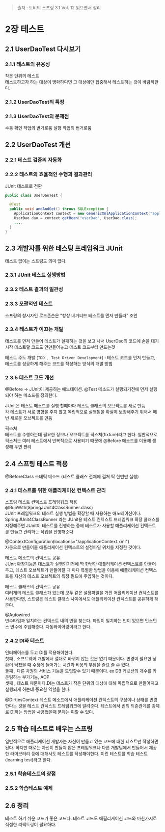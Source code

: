> 출처 : 토비의 스프링 3.1 Vol. 12 읽으면서 정리

# 2장 테스트
## 2.1 UserDaoTest 다시보기
### 2.1.1 테스트의 유용성
작은 단위의 테스트  
테스트하고자 하는 대상이 명확하다면 그 대상에만 집중해서 테스트하는 것이 바람직한다.

### 2.1.2 UserDaoTest의 특징
### 2.1.3 UserDaoTest의 문제점
수동 확인 작업의 번거로움
실행 작업의 번거로움

## 2.2 UserDaoTest 개선
### 2.2.1 테스트 검증의 자동화
### 2.2.2 테스트의 효율적인 수행과 결과관리
JUnit 테스트로 전환
```java
public class UserDaoTest {
  
  @Test 
  public void andAndGet() throws SQLException {
    ApplicationContext context = new GenericXmlApplicationContext("applicationContext.xml");
    UserDao dao = context.getBean("userDao", UserDao.class);
    ....
  }
}
```

## 2.3 개발자를 위한 테스팅 프레임워크 JUnit
테스트 없이는 스프링도 의미 없다.

### 2.3.1 JUnit 테스트 실행방법
### 2.3.2 테스트 결과의 일관성
### 2.3.3 포괄적인 테스트
스프링의 창시자인 로드존슨은 "항상 네거티브 테스트를 먼저 만들라" 조언

### 2.3.4 테스트가 이끄는 개발
테스트를 먼저 만들어 테스트가 실패하는 것을 보고 나서 UserDao의 코드에 손을 대기 시작
테스트할 코드도 안만들어놓고 테스트 코드부터 만드는것

테스트 주도 개발 (`TDD , Test Driven Development`) : 테스트 코드를 먼저 만들고, 테스트를 성공하게 해주는 코드를 작성하는 방식의 개발 방법

### 2.3.5 테스트 코드 개선
@Before -> JUnit이 제공하는 애노테이션. @Test 메소드가 실행되기전에 먼저 실행되야 하는 메소드를 정의한다.

JUnit은 테스트 메소드를 실행 할때마다 테스트 클래스의 오브젝트를 새로 만듬  
각 테스트가 서로 영향을 주지 않고 독립적으로 실행됨을 확실히 보장해주기 위해서 매번 새로운 오브젝트를 만듬

픽스처  
테스트를 수행하는데 필요한 정보나 오브젝트를 픽스처(fixture)라고 한다.
일반적으로 픽스처는 여러 테스트에서 반복적으로 사용되기 때문에 @Before 메소드를 이용해 생성해 두면 편리

## 2.4 스프링 테스트 적용
@BeforeClass 스태틱 메소드 (테스트 클래스 전체에 걸쳐 딱 한번만 실행)

### 2.4.1 테스트를 위한 애플리케이션 컨텍스트 관리
스프링 테스트 컨텍스트 프레임워크 적용  
@RunWith(SpringJUnit4ClassRunner.class)  
JUnit 프레임워크의 테스트 실행 방법을 확장할 때 사용하는 애노테이션이다.
SpringJUnit4ClassRunner 라는 JUnit용 테스트 컨텍스트 프레임워크 확장 클래스를 지정해주면 
JUnit이 테스트를 진행하는 중에 테스트가 사용할 애플리케이션 컨텍스트를 만들고 관리하는 작업을 진행해준다.

@ContextConfiguration(locations="/applicationContext.xml")  
자동으로 만들어줄 애플리케이션 컨텍스트의 설정파일 위치를 지정한 것이다.
      
테스트 메소드의 컨텍스트 공유  
JUnit 확장기능은 테스트가 실행되기전에 딱 한번만 애플리케이션 컨텍스트를 만들어 두고,
테스트 오브젝트가 만들어질 때 마다 특별한 방법을 이용해 애플리케이션 컨텍스트를 자신의 테스트 오브젝트의 특정 필드에 주입하는 것이다.

테스트 클래스의 컨텍스트 공유  
여러개의 테스트 클래스가 있는데 모두 같은 설정파일을 가진 어플리케이션 컨텍스트를 사용한다면, 스프링은 테스트 클래스 사이에서도 애플리케이션 컨텍스트를 공유하게 해준다.

@Autowired   
변수타입과 일치하는 컨텍스트 내의 빈을 찾는다. 타입이 일치하는 빈이 있으면 인스턴스 변수에 주입해준다.
자동와이어링이라고 한다.

### 2.4.2 DI와 테스트
인터페이스를 두고 DI를 적용해야한다.  
첫째 , 소프트웨어 개발에서 절대로 바뀌지 않는 것은 없기 때문이다.
       변경이 필요한 상황이 닥쳤을 때 수정에 들어가는 시간과 비용의 부담을 줄요 줄 수 있다.  
둘째 , 다른 차원의 서비스 기능을 도입할수 있기 때문이다.
       ex DB 커넷션의 개수를 카운팅하는 부가기능, AOP   
셋째 , 테스트 때문이다.DI는 테스트가 작은 단위의 대상에 대해 독립적으로 만들어지고 실행되게 하는데 중요한 역할을 한다.
      
@DirtiesContext
테스트 메소드에서 애플리케이션 컨텍스트의 구성이나 상태를 변경 한다는 것을 테스트 컨텍스트 프레임워크에 알려준다.
테스트에서 빈의 의존관계를 강제로 DI하는 방법을 사용했을때 문제는 피할 수 있다.

## 2.5 학습 테스트로 배우는 스프링
일반적으로 애플리케이션 개발자는 자신이 만들고 있는 코드에 대한 테스트만 작성하면된다.
하지만 때로는 자신이 만들지 않은 프레임워크나 다른 개발팀에서 만들어서 제공한 라이브러리 등에 대해서도
테스트를 작성해야한다. 이런 테스트를 학습 테스트(learning test)라고 한다.

### 2.5.1 학습테스트의 장점
### 2.5.2 학습테스트 예제

## 2.6 정리
테스트 하기 쉬운 코드가 좋은 코드다.
테스트 코드도 애필리케이션 코드와 마찬가지로 적절한 리팩토링이 필요하다.